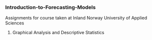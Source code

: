 ### Introduction-to-Forecasting-Models
Assignments for course taken at Inland Norway University of Applied Sciences
1. Graphical Analysis and Descriptive Statistics
